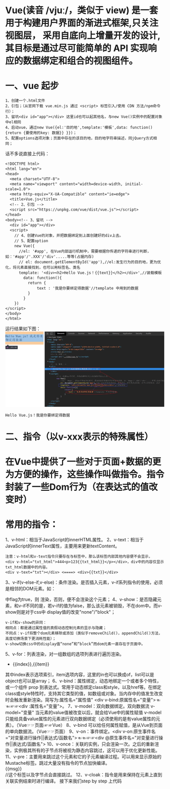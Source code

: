 # Vue(读音 /vjuː/，类似于 view) 是一套用于构建用户界面的渐进式框架,只关注视图层， 采用自底向上增量开发的设计,其目标是通过尽可能简单的 API 实现响应的数据绑定和组合的视图组件。
# 一、vue 起步
    1、创建一个.html文件
    2、引包；（从官网下载 vue.min.js 通过 <script> 标签引入/使用 CDN 方法/npm命令行）；
    3、留坑<div id="app"></div> 这里id也可以起其他名，与new Vue()实例中的配置对象中el相同
    4、启动vue，通过new Vue({el:'目的地',template:'模板',data: function(){return {要使用的key: 数据}} }})；
    5、配置options选项对象；页面中存在的该目的地，目的地字符串描述，同jQuery方式相同；
话不多说直接上代码：

    <!DOCTYPE html>
    <html lang="en">
    <head>
      <meta charset="UTF-8">
      <meta name="viewport" content="width=device-width, initial-scale=1.0">
      <meta http-equiv="X-UA-Compatible" content="ie=edge">
      <title>Vue.js</title>
      <!-- 2、引包 -->
      <script src="https://unpkg.com/vue/dist/vue.js"></script>
    </head>
    <body><!-- 3、留坑 -->
      <div id="app"></div>
      <script>
        // 4、创建Vue的对象，并把数据绑定到上面创建好的div上去。
        // 5、配置option
        new Vue({
          //el: '#app', 在Vue内部运行机制中，需要根据你传递的字符串进行判断，如：'#app'/'.XXX'/'div'.....等等(占据内存)
          // el: document.getElementById('app'),//el:发生行为的目的地，更为优化，将元素直接找到，也可以用标签名、类名
          template: '<div><h2>Hello Vue.js！{{text}}</h2></div>',//装载模板
            data: function(){
              return {
                  text : '我是你要绑定得数据'//template 中用到的数据
              }
            }
        })
    </script>
    </body>
    </html> 
 运行结果如下图：
 <img src="https://github.com/sophianbj/Vue.js-learning/blob/master/asset/1-1.png" alt="运行结果">   
        
    Hello Vue.js！我是你要绑定得数据

# 二、指令（以v-xxx表示的特殊属性）
# 在Vue中提供了一些对于页面+数据的更为方便的操作，这些操作叫做指令。指令封装了一些Dom行为（在表达式的值改变时）

# 常用的指令：
1、v-html：相当于JavaScript的innerHTML属性。
2、v-text：相当于JavaScript的innerText属性，主要用来更新textContent。
    
    注意：v-html和v-text指令只要存在与标签中，那么该标签内部其他内容便不会显示，
    <div v-html="txt_html">444<p>123{{txt_html}}</p></div>，div中的内容仅显示txt_html数据中的内容。
    <div v-text="txt"></div> <====> <div>{{txt}}</div>

3、v-if(v-else-if,v-else)：条件渲染。是否插入元素，v-if系列指令的使用，必须是相邻的DOM元素。如：<div v-if="flag"></div>中flag为true，则      渲染，否则，便不会渲染这个元素；
4、v-show：是否隐藏元素，和v-if不同的是，若v-if的值为false，那么该元素被销毁，不在dom中。而v-show则是对于css中         display值的改变"none"/"block"；

    v-if和v-show的异同：
    相同点：都是通过属性值的真假动态控制元素的显示与隐藏；
    不同点：v-if将整个dom元素移除或添加（类似于removeChild()，appendChild()方法，高度切换场景下更消耗性能）；
    v-show切换css中的display值“none”和“block”而dom元素一直存在于页面中。
5、v-for：列表渲染，对一组数组的选项列表进行遍历渲染。<ul><li v-for="(item,index) in list">{{index}},{{item}}</li></ul>其中index表示选项索引，item选项内容，这里的in也可以换成of，list可以是object也可以是array；
6、v-bind：属性绑定，动态地绑定一个或者多个特性，或一个组件 prop 到表达式。常用于动态绑定class和style，以及href等。在绑定 class或style特性时，支持其它类型的值，如数组或对象。当内存中的值发生改变时会触发重新渲染。简写为:属性名="属性值" <div v-bind:原属性名="变量"></div>☜☜☞☞<div :属性名="变量"></div>。
7、v-model：双向数据绑定。双向数据流 v-model="变量" 当元素的value值被改变以后，就会给Vue中的属性赋值
   v-model 只能给具备value属性的元素进行双向数据绑定（必须使用的是有value属性的元素）。（Vue☞☞页面☞☞Vue）
8、v-bind 可以给任何属性赋值，是从Vue到页面的单向数据流。（Vue☞☞页面）
9、v-on：事件绑定。<div v-on:原生事件名="对变量进行操作||表达式/函数名"></div>☜☜☞☞<div @原生事件名="对变量进行操作||表达式/函数名"></div>
10、v-once：关联的实例，只会渲染一次。之后的重新渲染，实例极其所有的子节点将被视为静态内容跳过，这可以用于优化更新性能。
11、v-pre：主要用来跳过这个元素和它的子元素编译过程。可以用来显示原始的Mustache标签。跳过大量没有指令的节点加快编译。<div v-pre>{{msg}}</div>//这个标签以及字节点会直接跳过。
12、v-cloak：指令是用来保持在元素上直到关联实例结束时进行编译。
接下来我们step by step 上代码
